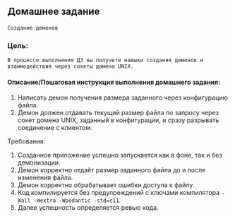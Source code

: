 ## Домашнее задание

    Создание демонов

### Цель:

    В процессе выполнения ДЗ вы получите навыки создания демонов и взаимодействия через сокеты домена UNIX.

#### Описание/Пошаговая инструкция выполнения домашнего задания:

1. Написать демон получения размера заданного через конфигурацию файла.
2. Демон должен отдавать текущий размер файла по запросу через сокет
   домена UNIX, заданный в конфигурации, и сразу разрывать соединение с
   клиентом.

Требования:

1. Созданное приложение успешно запускается как в фоне, так и без демонизации.
2. Демон корректно отдаёт размер заданного файла до и после изменения файла.
3. Демон корректно обрабатывает ошибки доступа к файлу.
4. Код компилируется без предупреждений с ключами компилятора `-Wall -Wextra -Wpedantic -std=c11`.
5. Далее успешность определяется ревью кода.
